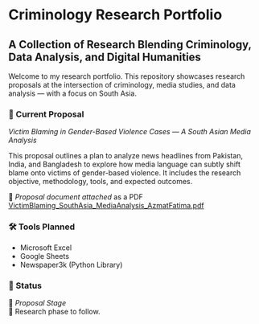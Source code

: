 # Criminology Research Portfolio

## A Collection of Research Blending Criminology, Data Analysis, and Digital Humanities

Welcome to my research portfolio. This repository showcases research proposals at the intersection of criminology, media studies, and data analysis — with a focus on South Asia.

### 📄 Current Proposal
*Victim Blaming in Gender-Based Violence Cases — A South Asian Media Analysis*

This proposal outlines a plan to analyze news headlines from Pakistan, India, and Bangladesh to explore how media language can subtly shift blame onto victims of gender-based violence. It includes the research objective, methodology, tools, and expected outcomes.

📄 *Proposal document attached* as a PDF
[VictimBlaming_SouthAsia_MediaAnalysis_AzmatFatima.pdf](https://github.com/user-attachments/files/21115239/VictimBlaming_SouthAsia_MediaAnalysis_AzmatFatima.pdf)

### 🛠 Tools Planned
- Microsoft Excel
- Google Sheets
- Newspaper3k (Python Library)

### 🔗 Status
📝 *Proposal Stage*  
📌 Research phase to follow.

